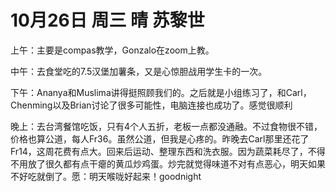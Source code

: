 # 10月26日 周三 晴 苏黎世

上午：主要是compas教学，Gonzalo在zoom上教。中午：去食堂吃的7.5汉堡加薯条，又是心惊胆战用学生卡的一次。下午：Ananya和Muslima讲得挺照顾我们的。之后就是小组练习了，和Carl，Chenming以及Brian讨论了很多可能性，电脑连接也成功了。感觉很顺利晚上：去台湾餐馆吃饭，只有4个人五折，老板一点都没通融。不过食物很不错，价格也算公道，每人Fr36。虽然公道，但我是心疼的。昨晚去Carl那里还花了Fr14，这周花费有点大。回来后运动、整理东西和洗衣服。因为蔬菜耗尽了，不得不用放了很久都有点干瘪的黄瓜炒鸡蛋。炒完就觉得味道不对有点恶心，明天如果不好吃就倒了。愿：明天喉咙好起来！goodnight


